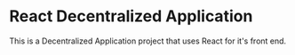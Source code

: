 # React Decentralized Application

This is a Decentralized Application project that uses React for it's front end.
